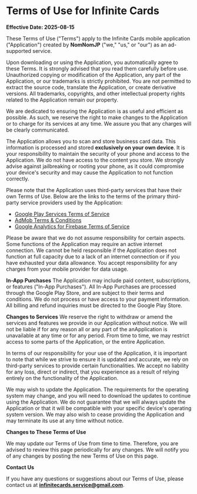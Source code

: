 # Terms of Use for Infinite Cards

**Effective Date: 2025-08-15**

These Terms of Use ("Terms") apply to the Infinite Cards mobile application ("Application") created by **NomNomJP** ("we," "us," or "our") as an ad-supported service.

Upon downloading or using the Application, you automatically agree to these Terms. It is strongly advised that you read them carefully before use. Unauthorized copying or modification of the Application, any part of the Application, or our trademarks is strictly prohibited. You are not permitted to extract the source code, translate the Application, or create derivative versions. All trademarks, copyrights, and other intellectual property rights related to the Application remain our property.

We are dedicated to ensuring the Application is as useful and efficient as possible. As such, we reserve the right to make changes to the Application or to charge for its services at any time. We assure you that any charges will be clearly communicated.

The Application allows you to scan and store business card data. This information is processed and stored **exclusively on your own device**. It is your responsibility to maintain the security of your phone and access to the Application. We do not have access to the content you store. We strongly advise against jailbreaking or rooting your phone, as it could compromise your device's security and may cause the Application to not function correctly.

Please note that the Application uses third-party services that have their own Terms of Use. Below are the links to the terms of the primary third-party service providers used by the Application:

* [Google Play Services Terms of Service](https://policies.google.com/terms)
* [AdMob Terms & Conditions](https://developers.google.com/admob/terms)
* [Google Analytics for Firebase Terms of Service](https://firebase.google.com/terms/analytics)

Please be aware that we do not assume responsibility for certain aspects. Some functions of the Application may require an active internet connection. We cannot be held responsible if the Application does not function at full capacity due to a lack of an internet connection or if you have exhausted your data allowance. You accept responsibility for any charges from your mobile provider for data usage.

**In-App Purchases**
The Application may include paid content, subscriptions, or features ("In-App Purchases"). All In-App Purchases are processed through the Google Play Store, and are subject to their terms and conditions. We do not process or have access to your payment information. All billing and refund inquiries must be directed to the Google Play Store.

**Changes to Services**
We reserve the right to withdraw or amend the services and features we provide in our Application without notice. We will not be liable if for any reason all or any part of the anApplication is unavailable at any time or for any period. From time to time, we may restrict access to some parts of the Application, or the entire Application.

In terms of our responsibility for your use of the Application, it is important to note that while we strive to ensure it is updated and accurate, we rely on third-party services to provide certain functionalities. We accept no liability for any loss, direct or indirect, that you experience as a result of relying entirely on the functionality of the Application.

We may wish to update the Application. The requirements for the operating system may change, and you will need to download the updates to continue using the Application. We do not guarantee that we will always update the Application or that it will be compatible with your specific device's operating system version. We may also wish to cease providing the Application and may terminate its use at any time without notice.

**Changes to These Terms of Use**

We may update our Terms of Use from time to time. Therefore, you are advised to review this page periodically for any changes. We will notify you of any changes by posting the new Terms of Use on this page.

**Contact Us**

If you have any questions or suggestions about our Terms of Use, please contact us at **infinitecards.service@gmail.com**.

